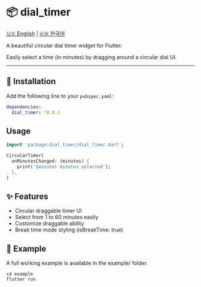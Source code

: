 # 📦 dial_timer

[🇺🇸 English](./README.md) | [🇰🇷 한국어](./README.KO.md)

A beautiful circular dial timer widget for Flutter.

Easily select a time (in minutes) by dragging around a circular dial UI.

---

## 🚀 Installation

Add the following line to your `pubspec.yaml`:

```yaml
dependencies:
  dial_timer: ^0.0.1
```

## Usage

```dart
import 'package:dial_timer/dial_timer.dart';

CircularTimer(
  onMinutesChanged: (minutes) {
    print('$minutes minutes selected');
  },
)
```

## ✨ Features
- Circular draggable timer UI
- Select from 1 to 60 minutes easily
- Customize draggable ability
- Break time mode styling (isBreakTime: true)

## 📂 Example
A full working example is available in the example/ folder.

```shell
cd example
flutter run
```